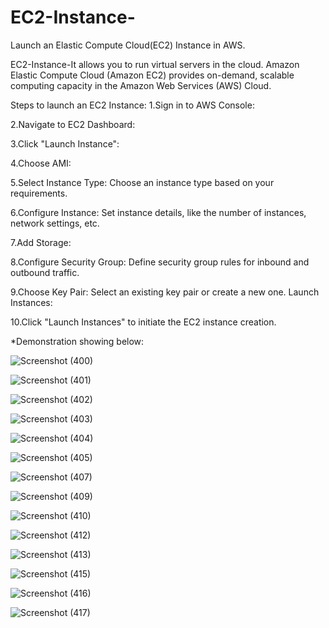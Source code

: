 
# EC2-Instance-
Launch an Elastic Compute Cloud(EC2) Instance in AWS.

EC2-Instance-It allows you to run virtual servers in the cloud. Amazon Elastic Compute Cloud (Amazon EC2) provides on-demand, scalable computing capacity in the Amazon Web Services (AWS) Cloud.

Steps to launch an EC2 Instance:
1.Sign in to AWS Console:

2.Navigate to EC2 Dashboard:

3.Click "Launch Instance":

4.Choose AMI:

5.Select Instance Type:
Choose an instance type based on your requirements.

6.Configure Instance:
Set instance details, like the number of instances, network settings, etc.

7.Add Storage:

8.Configure Security Group:
Define security group rules for inbound and outbound traffic.

9.Choose Key Pair:
Select an existing key pair or create a new one.
Launch Instances:

10.Click "Launch Instances" to initiate the EC2 instance creation.


*Demonstration showing below:


![Screenshot (400)](https://github.com/vishakhadhonde9/AWS/assets/97825776/5c0937a3-0c87-4555-b6a7-332fcfd616e2)


![Screenshot (401)](https://github.com/vishakhadhonde9/AWS/assets/97825776/7a7cde38-95a9-4066-b00a-21744afcc917)


![Screenshot (402)](https://github.com/vishakhadhonde9/AWS/assets/97825776/32565519-e7c0-4c16-afdc-9329494c8a88)


![Screenshot (403)](https://github.com/vishakhadhonde9/AWS/assets/97825776/fb191584-4fbe-4855-b997-148fe8e0dc55)


![Screenshot (404)](https://github.com/vishakhadhonde9/AWS/assets/97825776/956ec1f0-c0a4-437b-8a1a-0d362585d9cc)


![Screenshot (405)](https://github.com/vishakhadhonde9/AWS/assets/97825776/b16cafd5-b1fa-4a16-ad8f-5b74f87ad97d)


![Screenshot (407)](https://github.com/vishakhadhonde9/AWS/assets/97825776/3e38bcb6-965b-43b1-ba6f-e33809d743ea)


![Screenshot (409)](https://github.com/vishakhadhonde9/AWS/assets/97825776/48b05eee-48ba-403a-bfba-bbc030321559)


![Screenshot (410)](https://github.com/vishakhadhonde9/AWS/assets/97825776/35c68e75-d915-4c37-99ec-8654003f6a9a)


![Screenshot (412)](https://github.com/vishakhadhonde9/AWS/assets/97825776/6fb68499-6ccf-476f-b8ff-4671b4244b2c)


![Screenshot (413)](https://github.com/vishakhadhonde9/AWS/assets/97825776/f9d3b9e1-478a-4051-9a61-4707ac9a8888)


![Screenshot (415)](https://github.com/vishakhadhonde9/AWS/assets/97825776/eacaf756-b968-4a19-bc98-45302e9ffded)


![Screenshot (416)](https://github.com/vishakhadhonde9/AWS/assets/97825776/82a38cfe-70d2-4e21-ab95-a0ad93e0e520)


![Screenshot (417)](https://github.com/vishakhadhonde9/AWS/assets/97825776/a7a3eac3-4626-42c1-801c-4f52715fbad5)
